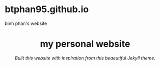 # btphan95.github.io
binh phan's website

<div align="center">
    <h1>my personal website</h1>
    <i>Built this website with inspiration from this beaeutiful Jekyll theme.</i>
    <br><br>
</div>
